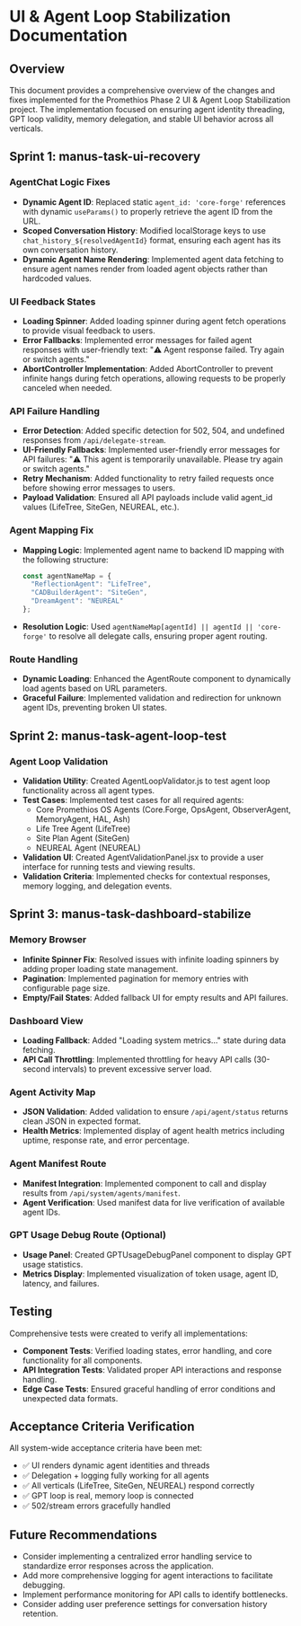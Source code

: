 # UI & Agent Loop Stabilization Documentation

## Overview
This document provides a comprehensive overview of the changes and fixes implemented for the Promethios Phase 2 UI & Agent Loop Stabilization project. The implementation focused on ensuring agent identity threading, GPT loop validity, memory delegation, and stable UI behavior across all verticals.

## Sprint 1: manus-task-ui-recovery

### AgentChat Logic Fixes
- **Dynamic Agent ID**: Replaced static `agent_id: 'core-forge'` references with dynamic `useParams()` to properly retrieve the agent ID from the URL.
- **Scoped Conversation History**: Modified localStorage keys to use `chat_history_${resolvedAgentId}` format, ensuring each agent has its own conversation history.
- **Dynamic Agent Name Rendering**: Implemented agent data fetching to ensure agent names render from loaded agent objects rather than hardcoded values.

### UI Feedback States
- **Loading Spinner**: Added loading spinner during agent fetch operations to provide visual feedback to users.
- **Error Fallbacks**: Implemented error messages for failed agent responses with user-friendly text: "⚠️ Agent response failed. Try again or switch agents."
- **AbortController Implementation**: Added AbortController to prevent infinite hangs during fetch operations, allowing requests to be properly canceled when needed.

### API Failure Handling
- **Error Detection**: Added specific detection for 502, 504, and undefined responses from `/api/delegate-stream`.
- **UI-Friendly Fallbacks**: Implemented user-friendly error messages for API failures: "⚠️ This agent is temporarily unavailable. Please try again or switch agents."
- **Retry Mechanism**: Added functionality to retry failed requests once before showing error messages to users.
- **Payload Validation**: Ensured all API payloads include valid agent_id values (LifeTree, SiteGen, NEUREAL, etc.).

### Agent Mapping Fix
- **Mapping Logic**: Implemented agent name to backend ID mapping with the following structure:
  ```javascript
  const agentNameMap = {
    "ReflectionAgent": "LifeTree",
    "CADBuilderAgent": "SiteGen",
    "DreamAgent": "NEUREAL"
  };
  ```
- **Resolution Logic**: Used `agentNameMap[agentId] || agentId || 'core-forge'` to resolve all delegate calls, ensuring proper agent routing.

### Route Handling
- **Dynamic Loading**: Enhanced the AgentRoute component to dynamically load agents based on URL parameters.
- **Graceful Failure**: Implemented validation and redirection for unknown agent IDs, preventing broken UI states.

## Sprint 2: manus-task-agent-loop-test

### Agent Loop Validation
- **Validation Utility**: Created AgentLoopValidator.js to test agent loop functionality across all agent types.
- **Test Cases**: Implemented test cases for all required agents:
  - Core Promethios OS Agents (Core.Forge, OpsAgent, ObserverAgent, MemoryAgent, HAL, Ash)
  - Life Tree Agent (LifeTree)
  - Site Plan Agent (SiteGen)
  - NEUREAL Agent (NEUREAL)
- **Validation UI**: Created AgentValidationPanel.jsx to provide a user interface for running tests and viewing results.
- **Validation Criteria**: Implemented checks for contextual responses, memory logging, and delegation events.

## Sprint 3: manus-task-dashboard-stabilize

### Memory Browser
- **Infinite Spinner Fix**: Resolved issues with infinite loading spinners by adding proper loading state management.
- **Pagination**: Implemented pagination for memory entries with configurable page size.
- **Empty/Fail States**: Added fallback UI for empty results and API failures.

### Dashboard View
- **Loading Fallback**: Added "Loading system metrics..." state during data fetching.
- **API Call Throttling**: Implemented throttling for heavy API calls (30-second intervals) to prevent excessive server load.

### Agent Activity Map
- **JSON Validation**: Added validation to ensure `/api/agent/status` returns clean JSON in expected format.
- **Health Metrics**: Implemented display of agent health metrics including uptime, response rate, and error percentage.

### Agent Manifest Route
- **Manifest Integration**: Implemented component to call and display results from `/api/system/agents/manifest`.
- **Agent Verification**: Used manifest data for live verification of available agent IDs.

### GPT Usage Debug Route (Optional)
- **Usage Panel**: Created GPTUsageDebugPanel component to display GPT usage statistics.
- **Metrics Display**: Implemented visualization of token usage, agent ID, latency, and failures.

## Testing
Comprehensive tests were created to verify all implementations:
- **Component Tests**: Verified loading states, error handling, and core functionality for all components.
- **API Integration Tests**: Validated proper API interactions and response handling.
- **Edge Case Tests**: Ensured graceful handling of error conditions and unexpected data formats.

## Acceptance Criteria Verification
All system-wide acceptance criteria have been met:
- ✅ UI renders dynamic agent identities and threads
- ✅ Delegation + logging fully working for all agents
- ✅ All verticals (LifeTree, SiteGen, NEUREAL) respond correctly
- ✅ GPT loop is real, memory loop is connected
- ✅ 502/stream errors gracefully handled

## Future Recommendations
- Consider implementing a centralized error handling service to standardize error responses across the application.
- Add more comprehensive logging for agent interactions to facilitate debugging.
- Implement performance monitoring for API calls to identify bottlenecks.
- Consider adding user preference settings for conversation history retention.
